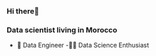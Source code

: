 ### Hi there👋

### Data scientist living in Morocco

- 🔭 Data Engineer
 -🏃🏻 Data Science  Enthusiast
